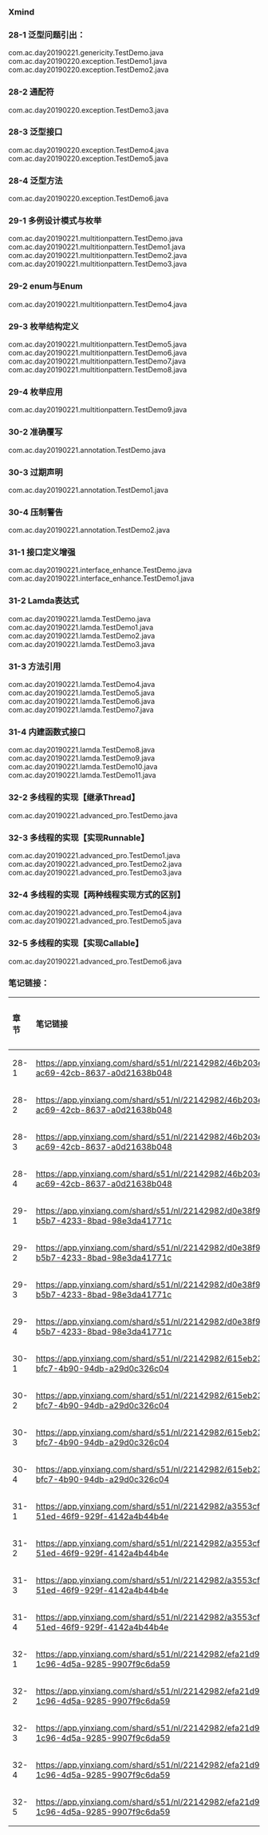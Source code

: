 ### Xmind

### 28-1 泛型问题引出：
com.ac.day20190221.genericity.TestDemo.java  
com.ac.day20190220.exception.TestDemo1.java  
com.ac.day20190220.exception.TestDemo2.java
### 28-2 通配符
com.ac.day20190220.exception.TestDemo3.java  
### 28-3 泛型接口
com.ac.day20190220.exception.TestDemo4.java  
com.ac.day20190220.exception.TestDemo5.java  
### 28-4 泛型方法
com.ac.day20190220.exception.TestDemo6.java  
### 29-1 多例设计模式与枚举
com.ac.day20190221.multitionpattern.TestDemo.java  
com.ac.day20190221.multitionpattern.TestDemo1.java  
com.ac.day20190221.multitionpattern.TestDemo2.java  
com.ac.day20190221.multitionpattern.TestDemo3.java
### 29-2 enum与Enum
com.ac.day20190221.multitionpattern.TestDemo4.java
### 29-3 枚举结构定义
com.ac.day20190221.multitionpattern.TestDemo5.java  
com.ac.day20190221.multitionpattern.TestDemo6.java  
com.ac.day20190221.multitionpattern.TestDemo7.java  
com.ac.day20190221.multitionpattern.TestDemo8.java
### 29-4 枚举应用
com.ac.day20190221.multitionpattern.TestDemo9.java
### 30-2 准确覆写
com.ac.day20190221.annotation.TestDemo.java
### 30-3 过期声明
com.ac.day20190221.annotation.TestDemo1.java
### 30-4 压制警告
com.ac.day20190221.annotation.TestDemo2.java
### 31-1 接口定义增强
com.ac.day20190221.interface_enhance.TestDemo.java  
com.ac.day20190221.interface_enhance.TestDemo1.java
### 31-2 Lamda表达式
com.ac.day20190221.lamda.TestDemo.java  
com.ac.day20190221.lamda.TestDemo1.java  
com.ac.day20190221.lamda.TestDemo2.java  
com.ac.day20190221.lamda.TestDemo3.java
### 31-3 方法引用
com.ac.day20190221.lamda.TestDemo4.java  
com.ac.day20190221.lamda.TestDemo5.java  
com.ac.day20190221.lamda.TestDemo6.java  
com.ac.day20190221.lamda.TestDemo7.java
### 31-4 内建函数式接口
com.ac.day20190221.lamda.TestDemo8.java  
com.ac.day20190221.lamda.TestDemo9.java  
com.ac.day20190221.lamda.TestDemo10.java  
com.ac.day20190221.lamda.TestDemo11.java  
### 32-2 多线程的实现【继承Thread】
com.ac.day20190221.advanced_pro.TestDemo.java  
### 32-3 多线程的实现【实现Runnable】
com.ac.day20190221.advanced_pro.TestDemo1.java  
com.ac.day20190221.advanced_pro.TestDemo2.java  
com.ac.day20190221.advanced_pro.TestDemo3.java
### 32-4 多线程的实现【两种线程实现方式的区别】
com.ac.day20190221.advanced_pro.TestDemo4.java  
com.ac.day20190221.advanced_pro.TestDemo5.java
### 32-5 多线程的实现【实现Callable】
com.ac.day20190221.advanced_pro.TestDemo6.java
### 笔记链接：
| 章节 | 笔记链接 | 笔记内容 |
| :--- | :--- | :--- |
| 28-1 | https://app.yinxiang.com/shard/s51/nl/22142982/46b203e6-ac69-42cb-8637-a0d21638b048 | 2.1章节 |
| 28-2 | https://app.yinxiang.com/shard/s51/nl/22142982/46b203e6-ac69-42cb-8637-a0d21638b048 | 2.2章节 |
| 28-3 | https://app.yinxiang.com/shard/s51/nl/22142982/46b203e6-ac69-42cb-8637-a0d21638b048 | 2.3章节 |
| 28-4 | https://app.yinxiang.com/shard/s51/nl/22142982/46b203e6-ac69-42cb-8637-a0d21638b048 | 2.4章节 |
| 29-1 | https://app.yinxiang.com/shard/s51/nl/22142982/d0e38f94-b5b7-4233-8bad-98e3da41771c | 2.1章节 |
| 29-2 | https://app.yinxiang.com/shard/s51/nl/22142982/d0e38f94-b5b7-4233-8bad-98e3da41771c | 2.2章节 |
| 29-3 | https://app.yinxiang.com/shard/s51/nl/22142982/d0e38f94-b5b7-4233-8bad-98e3da41771c | 2.3章节 |
| 29-4 | https://app.yinxiang.com/shard/s51/nl/22142982/d0e38f94-b5b7-4233-8bad-98e3da41771c | 2.4章节 |
| 30-1 | https://app.yinxiang.com/shard/s51/nl/22142982/615eb232-bfc7-4b90-94db-a29d0c326c04 | 2.1章节 |
| 30-2 | https://app.yinxiang.com/shard/s51/nl/22142982/615eb232-bfc7-4b90-94db-a29d0c326c04 | 2.2章节 |
| 30-3 | https://app.yinxiang.com/shard/s51/nl/22142982/615eb232-bfc7-4b90-94db-a29d0c326c04 | 2.3章节 |
| 30-4 | https://app.yinxiang.com/shard/s51/nl/22142982/615eb232-bfc7-4b90-94db-a29d0c326c04 | 2.4章节 |
| 31-1 | https://app.yinxiang.com/shard/s51/nl/22142982/a3553cfe-51ed-46f9-929f-4142a4b44b4e | 2.1章节 |
| 31-2 | https://app.yinxiang.com/shard/s51/nl/22142982/a3553cfe-51ed-46f9-929f-4142a4b44b4e | 2.2章节 |
| 31-3 | https://app.yinxiang.com/shard/s51/nl/22142982/a3553cfe-51ed-46f9-929f-4142a4b44b4e | 2.3章节 |
| 31-4 | https://app.yinxiang.com/shard/s51/nl/22142982/a3553cfe-51ed-46f9-929f-4142a4b44b4e | 2.4章节 |
| 32-1 | https://app.yinxiang.com/shard/s51/nl/22142982/efa21d95-1c96-4d5a-9285-9907f9c6da59 | 2.1章节 |
| 32-2 | https://app.yinxiang.com/shard/s51/nl/22142982/efa21d95-1c96-4d5a-9285-9907f9c6da59 | 2.2章节 |
| 32-3 | https://app.yinxiang.com/shard/s51/nl/22142982/efa21d95-1c96-4d5a-9285-9907f9c6da59 | 2.3章节 |
| 32-4 | https://app.yinxiang.com/shard/s51/nl/22142982/efa21d95-1c96-4d5a-9285-9907f9c6da59 | 2.4章节 |
| 32-5 | https://app.yinxiang.com/shard/s51/nl/22142982/efa21d95-1c96-4d5a-9285-9907f9c6da59 | 2.5章节 |






